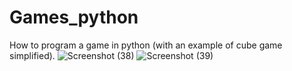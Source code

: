 # Games_python
How to program a game in python (with an example of cube game simplified).
![Screenshot (38)](https://user-images.githubusercontent.com/42388234/150908350-3695b63d-04e4-4936-b680-070a9d360b95.png)
![Screenshot (39)](https://user-images.githubusercontent.com/42388234/150908353-636eedf9-9a9e-4b7c-a67d-6a6485af7eee.png)
